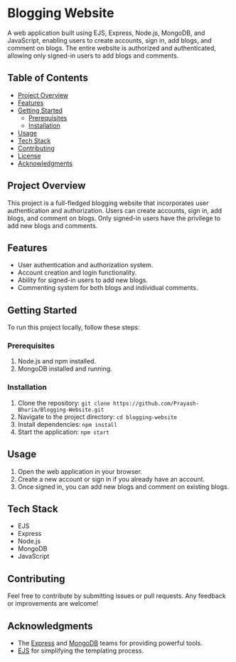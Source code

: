 # Blogging Website

A web application built using EJS, Express, Node.js, MongoDB, and JavaScript, enabling users to create accounts, sign in, add blogs, and comment on blogs. The entire website is authorized and authenticated, allowing only signed-in users to add blogs and comments.

## Table of Contents

- [Project Overview](#project-overview)
- [Features](#features)
- [Getting Started](#getting-started)
  - [Prerequisites](#prerequisites)
  - [Installation](#installation)
- [Usage](#usage)
- [Tech Stack](#tech-stack)
- [Contributing](#contributing)
- [License](#license)
- [Acknowledgments](#acknowledgments)

## Project Overview

This project is a full-fledged blogging website that incorporates user authentication and authorization. Users can create accounts, sign in, add blogs, and comment on blogs. Only signed-in users have the privilege to add new blogs and comments.

## Features

- User authentication and authorization system.
- Account creation and login functionality.
- Ability for signed-in users to add new blogs.
- Commenting system for both blogs and individual comments.

## Getting Started

To run this project locally, follow these steps:

### Prerequisites

1. Node.js and npm installed.
2. MongoDB installed and running.

### Installation

1. Clone the repository: `git clone https://github.com/Prayash-Bhuria/Blogging-Website.git`
2. Navigate to the project directory: `cd blogging-website`
3. Install dependencies: `npm install`
4. Start the application: `npm start`

## Usage

1. Open the web application in your browser.
2. Create a new account or sign in if you already have an account.
3. Once signed in, you can add new blogs and comment on existing blogs.

## Tech Stack

- EJS
- Express
- Node.js
- MongoDB
- JavaScript

## Contributing

Feel free to contribute by submitting issues or pull requests. Any feedback or improvements are welcome!


## Acknowledgments

- The [Express](https://expressjs.com/) and [MongoDB](https://www.mongodb.com/) teams for providing powerful tools.
- [EJS](https://ejs.co/) for simplifying the templating process.
